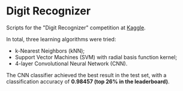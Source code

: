 # Digit Recognizer

Scripts for the "Digit Recognizer" competition at [Kaggle](https://www.kaggle.com/c/digit-recognizer).

In total, three learning algorithms were tried:

- k-Nearest Neighbors (kNN);
- Support Vector Machines (SVM) with radial basis function kernel;
- 4-layer Convolutional Neural Network (CNN).

The CNN classifier achieved the best result in the test set, with a classification accuracy of **0.98457 (top 26% in the leaderboard)**.
